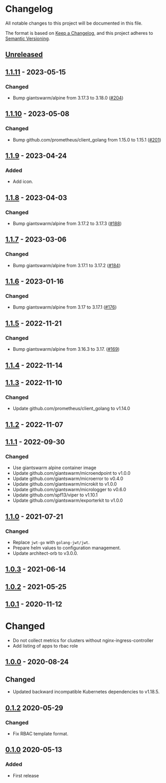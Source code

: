 # Changelog

All notable changes to this project will be documented in this file.

The format is based on [Keep a Changelog](https://keepachangelog.com/en/1.0.0/),
and this project adheres to [Semantic Versioning](https://semver.org/spec/v2.0.0.html).


## [Unreleased]

## [1.1.11] - 2023-05-15

### Changed

- Bump giantswarm/alpine from 3.17.3 to 3.18.0 ([#204](https://github.com/giantswarm/ingress-exporter/pull/204))

## [1.1.10] - 2023-05-08

### Changed

- Bump github.com/prometheus/client_golang from 1.15.0 to 1.15.1 ([#201](https://github.com/giantswarm/ingress-exporter/pull/201))

## [1.1.9] - 2023-04-24

### Added

- Add icon.

## [1.1.8] - 2023-04-03

### Changed

- Bump giantswarm/alpine from 3.17.2 to 3.17.3 ([#188](https://github.com/giantswarm/ingress-exporter/pull/188))

## [1.1.7] - 2023-03-06

### Changed

- Bump giantswarm/alpine from 3.17.1 to 3.17.2 ([#184](https://github.com/giantswarm/ingress-exporter/pull/184))

## [1.1.6] - 2023-01-16

### Changed

- Bump giantswarm/alpine from 3.17 to 3.17.1 ([#176](https://github.com/giantswarm/ingress-exporter/pull/176))

## [1.1.5] - 2022-11-21

### Changed

- Bump giantswarm/alpine from 3.16.3 to 3.17. ([#169](https://github.com/giantswarm/ingress-exporter/pull/169))

## [1.1.4] - 2022-11-14

## [1.1.3] - 2022-11-10

### Changed

- Update github.com/prometheus/client_golang to v1.14.0

## [1.1.2] - 2022-11-07

## [1.1.1] - 2022-09-30

### Changed

- Use giantswarm alpine container image
- Update github.com/giantswarm/microendpoint to v1.0.0
- Update github.com/giantswarm/microerror to v0.4.0
- Update github.com/giantswarm/microkit to v1.0.0
- Update github.com/giantswarm/micrologger to v0.6.0
- Update github.com/spf13/viper to v1.10.1
- Update github.com/giantswarm/exporterkit to v1.0.0

## [1.1.0] - 2021-07-21

### Changed

- Replace `jwt-go` with `golang-jwt/jwt`.
- Prepare helm values to configuration management.
- Update architect-orb to v3.0.0.

## [1.0.3] - 2021-06-14

## [1.0.2] - 2021-05-25

## [1.0.1] - 2020-11-12

# Changed

- Do not collect metrics for clusters without nginx-ingress-controller
- Add listing of apps to rbac role

## [1.0.0] - 2020-08-24

## Changed

- Updated backward incompatible Kubernetes dependencies to v1.18.5.

## [0.1.2] 2020-05-29

### Changed
- Fix RBAC template format.

## [0.1.0] 2020-05-13

### Added
- First release

[Unreleased]: https://github.com/giantswarm/ingress-exporter/compare/v1.1.11...HEAD
[1.1.11]: https://github.com/giantswarm/ingress-exporter/compare/v1.1.10...v1.1.11
[1.1.10]: https://github.com/giantswarm/ingress-exporter/compare/v1.1.9...v1.1.10
[1.1.9]: https://github.com/giantswarm/ingress-exporter/compare/v1.1.8...v1.1.9
[1.1.8]: https://github.com/giantswarm/ingress-exporter/compare/v1.1.7...v1.1.8
[1.1.7]: https://github.com/giantswarm/ingress-exporter/compare/v1.1.6...v1.1.7
[1.1.6]: https://github.com/giantswarm/ingress-exporter/compare/v1.1.5...v1.1.6
[1.1.5]: https://github.com/giantswarm/ingress-exporter/compare/v1.1.4...v1.1.5
[1.1.4]: https://github.com/giantswarm/ingress-exporter/compare/v1.1.3...v1.1.4
[1.1.3]: https://github.com/giantswarm/ingress-exporter/compare/v1.1.2...v1.1.3
[1.1.2]: https://github.com/giantswarm/ingress-exporter/compare/v1.1.1...v1.1.2
[1.1.1]: https://github.com/giantswarm/ingress-exporter/compare/v1.1.0...v1.1.1
[1.1.0]: https://github.com/giantswarm/ingress-exporter/compare/v1.0.3...v1.1.0
[1.0.3]: https://github.com/giantswarm/ingress-exporter/compare/v1.0.2...v1.0.3
[1.0.2]: https://github.com/giantswarm/ingress-exporter/compare/v1.0.1...v1.0.2
[1.0.1]: https://github.com/giantswarm/ingress-exporter/compare/v1.0.0...v1.0.1
[1.0.0]: https://github.com/giantswarm/ingress-exporter/compare/v0.1.2...v1.0.0
[0.1.2]: https://github.com/giantswarm/ingress-exporter/compare/v0.1.0..v0.1.2
[0.1.0]: https://github.com/giantswarm/ingress-exporter/releases/tag/v0.1.0
